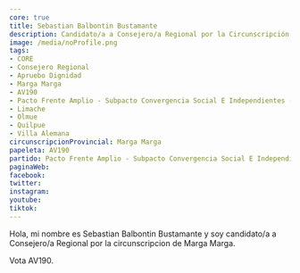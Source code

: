```yaml
---
core: true
title: Sebastian Balbontin Bustamante
description: Candidato/a a Consejero/a Regional por la Circunscripción de Marga Marga
image: /media/noProfile.png
tags:
- CORE
- Consejero Regional
- Apruebo Dignidad
- Marga Marga
- AV190
- Pacto Frente Amplio - Subpacto Convergencia Social E Independientes - Revolucion Democratica
- Limache
- Olmue
- Quilpue
- Villa Alemana
circunscripcionProvincial: Marga Marga
papeleta: AV190
partido: Pacto Frente Amplio - Subpacto Convergencia Social E Independientes - Revolucion Democratica
paginaWeb:
facebook:
twitter:
instagram:
youtube:
tiktok:
---
```

Hola, mi nombre es Sebastian Balbontin Bustamante y soy candidato/a a Consejero/a Regional por la circunscripcion de Marga Marga.

Vota AV190.